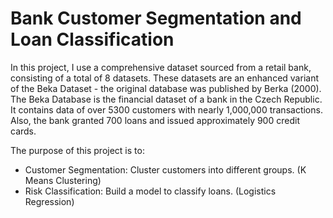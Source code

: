 # Bank Customer Segmentation and Loan Classification
In this project, I use a comprehensive dataset sourced from a retail bank, consisting of a total of 8 datasets. These datasets are an enhanced variant of the Beka Dataset - the original database was published by Berka (2000). The Beka Database is the financial dataset of a bank in the Czech Republic. It contains data of over 5300 customers with nearly 1,000,000 transactions. Also, the bank granted 700 loans and issued approximately 900 credit cards.

The purpose of this project is to:

* Customer Segmentation: Cluster customers into different groups. (K Means Clustering)
* Risk Classification: Build a model to classify loans. (Logistics Regression)
